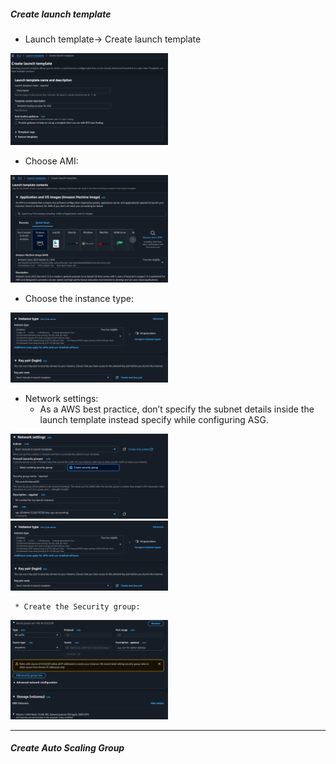 ##### Create launch template
* Launch template→ Create launch template
<img src=".github/images/img_2.png" alt="scaling" width="50%"/>

* Choose AMI:
<img src=".github/images/img_3.png" alt="scaling" width="50%"/>

* Choose the instance type:
<img src=".github/images/img_4.png" alt="scaling" width="50%"/>

* Network settings:
     * As a AWS best practice, don’t specify the subnet details inside the launch template instead specify while configuring ASG.
<img src=".github/images/img_6.png" alt="scaling" width="50%"/>
<img src=".github/images/img_4.png" alt="scaling" width="50%"/>

     * Create the Security group:
<img src=".github/images/img_5.png" alt="scaling" width="50%"/>

_____
##### Create Auto Scaling Group
